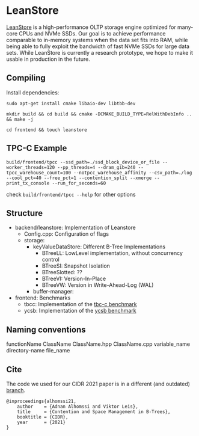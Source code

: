 # LeanStore
[LeanStore](https://db.in.tum.de/~leis/papers/leanstore.pdf) is a high-performance OLTP storage engine optimized for many-core CPUs and NVMe SSDs. Our goal is to achieve performance comparable to in-memory systems when the data set fits into RAM, while being able to fully exploit the bandwidth of fast NVMe SSDs for large data sets. While LeanStore is currently a research prototype, we hope to make it usable in production in the future.

## Compiling
Install dependencies:

`sudo apt-get install cmake libaio-dev libtbb-dev`

`mkdir build && cd build && cmake -DCMAKE_BUILD_TYPE=RelWithDebInfo .. && make -j`

`cd frontend && touch leanstore`

## TPC-C Example
`build/frontend/tpcc --ssd_path=./ssd_block_device_or_file --worker_threads=120 --pp_threads=4 --dram_gib=240 --tpcc_warehouse_count=100 --notpcc_warehouse_affinity --csv_path=./log --cool_pct=40 --free_pct=1 --contention_split --xmerge --print_tx_console --run_for_seconds=60`

check `build/frontend/tpcc --help` for other options

## Structure

- backend/leanstore: Implementation of Leanstore
  - Config.cpp: Configuration of flags
  - storage:
    - keyValueDataStore: Different B-Tree Implementations
      - BTreeLL: LowLevel implementation, without concurrency control
      - BTreeSI: Snapshot Isolation
	  - BTreeSlotted: ??
      - BTreeVI: Version-In-Place
      - BTreeVW: Version in Write-Ahead-Log (WAL)
    - buffer-manager:
- frontend: Benchmarks
  - tbcc: Implementation of the [tbc-c benchmark](http://www.tpc.org/tpcc/)
  - ycsb: Implementation of the [ycsb benchmark](https://research.yahoo.com/news/yahoo-cloud-serving-benchmark/)

## Naming conventions

functionName
ClassName
ClassName.hpp
ClassName.cpp
variable_name
directory-name
file_name

## Cite
The code we used for our CIDR 2021 paper is in a different (and outdated) [branch](https://github.com/leanstore/leanstore/tree/cidr).

```
@inproceedings{alhomssi21,
    author    = {Adnan Alhomssi and Viktor Leis},
    title     = {Contention and Space Management in B-Trees},
    booktitle = {CIDR},
    year      = {2021}
}
```
